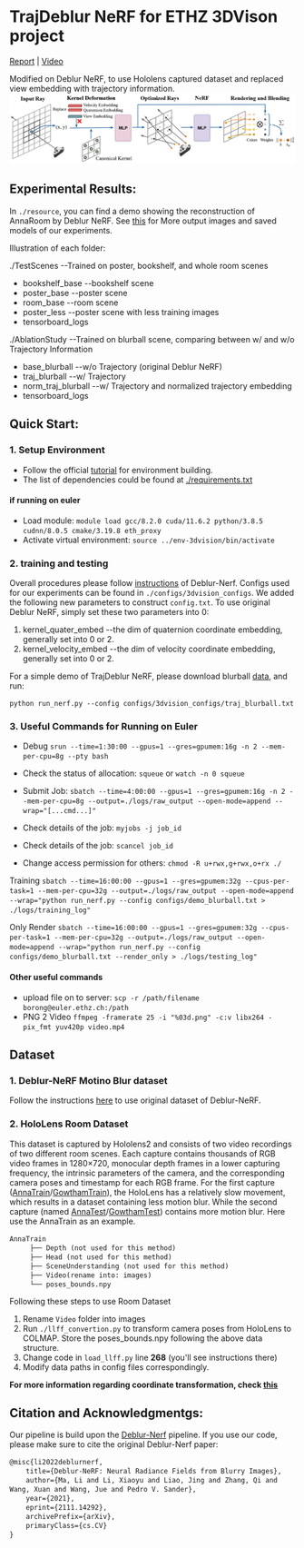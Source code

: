 # TrajDeblur NeRF for ETHZ 3DVison project
[Report](link) | [Video](https://youtube.com/playlist?list=PLUffCQyBEYtbOQg4-66ZrcuNmsX0OXVKv)

Modified on Deblur NeRF, to use Hololens captured dataset and replaced view embedding with trajectory information.
![](https://github.com/Ribosome-rbx/TrajDeblur-NeRF/blob/main/resource/deblur_pipeline.png)

## Experimental Results: 
In `./resource`, you can find a demo showing the reconstruction of AnnaRoom by Deblur NeRF. See [this](https://drive.google.com/drive/folders/1QVC7wxyLZeEcIck142Z531eHLeQANbt5?usp=drive_link) for More output images and saved models of our experiments.

Illustration of each folder:


./TestScenes --Trained on poster, bookshelf, and whole room scenes
- bookshelf_base --bookshelf scene
- poster_base --poster scene 
- room_base --room scene 
- poster_less --poster scene with less training images 
- tensorboard_logs

./AblationStudy --Trained on blurball scene, comparing between w/ and w/o Trajectory Information
- base_blurball --w/o Trajectory (original Deblur NeRF)
- traj_blurball --w/ Trajectory
- norm_traj_blurball --w/ Trajectory and normalized trajectory embedding
- tensorboard_logs


## Quick Start:
### 1. Setup Environment
* Follow the official [tutorial](https://github.com/limacv/Deblur-NeRF#quick-start) for environment building.
* The list of dependencies could be found at [./requirements.txt](https://github.com/Ribosome-rbx/TrajDeblur-NeRF/blob/main/requirements.txt)
#### if running on euler 
* Load module: `module load gcc/8.2.0 cuda/11.6.2 python/3.8.5 cudnn/8.0.5 cmake/3.19.8 eth_proxy`
* Activate virtual environment: `source ../env-3dvision/bin/activate`

### 2. training and testing
Overall procedures please follow [instructions](https://github.com/limacv/Deblur-NeRF#3-setting-parameters) of Deblur-Nerf. Configs used for our experiments can be found in `./configs/3dvision_configs`. We added the following new parameters to construct `config.txt`. To use original Deblur NeRF, simply set these two parameters into 0:

1. kernel_quater_embed --the dim of quaternion coordinate embedding, generally set into 0 or 2.
2. kernel_velocity_embed --the dim of velocity coordinate embedding, generally set into 0 or 2.

For a simple demo of TrajDeblur NeRF, please download blurball [data](https://hkustconnect-my.sharepoint.com/personal/lmaag_connect_ust_hk/_layouts/15/onedrive.aspx?ga=1&id=%2Fpersonal%2Flmaag%5Fconnect%5Fust%5Fhk%2FDocuments%2Fshare%2FCVPR2022%2Fdeblurnerf%5Fdataset%2Freal%5Fcamera%5Fmotion%5Fblur%2Fblurball), and run:
```
python run_nerf.py --config configs/3dvision_configs/traj_blurball.txt
```

### 3. Useful Commands for Running on Euler
* Debug `srun --time=1:30:00 --gpus=1 --gres=gpumem:16g -n 2 --mem-per-cpu=8g --pty bash`
* Check the status of allocation: `squeue` or `watch -n 0 squeue`

* Submit Job: `sbatch --time=4:00:00 --gpus=1 --gres=gpumem:16g -n 2 --mem-per-cpu=8g --output=./logs/raw_output --open-mode=append --wrap="[...cmd...]"`
* Check details of the job: `myjobs -j job_id`
* Check details of the job: `scancel job_id`

* Change access permission for others: `chmod -R u+rwx,g+rwx,o+rx ./`

Training
```sbatch --time=16:00:00 --gpus=1 --gres=gpumem:32g --cpus-per-task=1 --mem-per-cpu=32g --output=./logs/raw_output --open-mode=append --wrap="python run_nerf.py --config configs/demo_blurball.txt > ./logs/training_log"```

Only Render
```sbatch --time=16:00:00 --gpus=1 --gres=gpumem:32g --cpus-per-task=1 --mem-per-cpu=32g --output=./logs/raw_output --open-mode=append --wrap="python run_nerf.py --config configs/demo_blurball.txt --render_only > ./logs/testing_log"```

#### Other useful commands
* upload file on to server: `scp -r /path/filename borong@euler.ethz.ch:/path`
* PNG 2 Video `ffmpeg -framerate 25 -i "%03d.png" -c:v libx264 -pix_fmt yuv420p video.mp4`


## Dataset
### 1. Deblur-NeRF Motino Blur dataset
Follow the instructions [here](https://github.com/limacv/Deblur-NeRF#2-download-dataset) to use original dataset of Deblur-NeRF.
### 2. HoloLens Room Dataset
This dataset is captured by Hololens2 and consists of two video recordings of two different room scenes. Each capture contains thousands of RGB video frames in 1280×720, monocular depth frames in a lower capturing frequency, the intrinsic parameters of the camera, and the corresponding camera poses and timestamp for each RGB frame. For the first capture ([AnnaTrain](https://drive.google.com/file/d/1ejI0oGDvouf8kSXmtE2YtDnUD5xQ9CJ0/view)/[GowthamTrain](https://drive.google.com/file/d/1SDoMu82SKCXeIN0Jx5hPdFrSIh5NdLd5/view)), the HoloLens has a relatively slow movement, which results in a dataset containing less motion blur. While the second capture (named [AnnaTest](https://drive.google.com/file/d/1GM86hnksWmncO_VzHofgo8cX0_KKEzvO/view)/[GowthamTest](https://drive.google.com/file/d/1ch8T6YyFJjmdYxV6ZIc7_MvTgNo4QHTE/view)) contains more motion blur. Here use the AnnaTrain as an example.
```
AnnaTrain
     ├── Depth (not used for this method)
     ├── Head (not used for this method)
     ├── SceneUnderstanding (not used for this method)
     ├── Video(rename into: images)
     └── poses_bounds.npy
```


Following these steps to use Room Dataset
1. Rename `Video` folder into images
2. Run `./llff_convertion.py` to transform camera poses from HoloLens to COLMAP. Store the poses_bounds.npy following the above data structure.
3. Change code in `load_llff.py` line **268** (you'll see instructions there)
4. Modify data paths in config files correspondingly. 

**For more information regarding coordinate transformation, check [this](https://github.com/Dzl666/3DVision_DSNerf#coordinate-system)**

## Citation and Acknowledgmentgs:
Our pipeline is build upon the [Deblur-Nerf](https://github.com/limacv/Deblur-NeRF) pipeline. If you use our code, please make sure to cite the original Deblur-Nerf paper:
```
@misc{li2022deblurnerf,
    title={Deblur-NeRF: Neural Radiance Fields from Blurry Images},
    author={Ma, Li and Li, Xiaoyu and Liao, Jing and Zhang, Qi and Wang, Xuan and Wang, Jue and Pedro V. Sander},
    year={2021},
    eprint={2111.14292},
    archivePrefix={arXiv},
    primaryClass={cs.CV}
}
```
